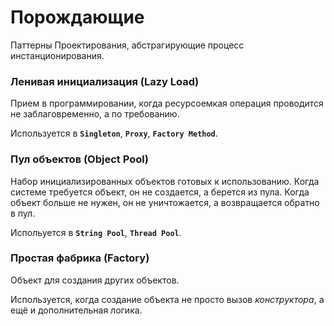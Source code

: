 # Порождающие
Паттерны Проектирования, абстрагирующие процесс инстанционирования. 

### Ленивая инициализация (Lazy Load) 
Прием в программировании, когда ресурсоемкая операция проводится не заблаговременно, а по требованию.  

Используется в **`Singleton`**, **`Proxy`**, **`Factory Method`**. 

### Пул объектов (Object Pool)
Набор инициализированных объектов готовых к использованию. Когда системе требуется объект, он не создается, а берется из пула. Когда объект больше не нужен, он не уничтожается, а возвращается обратно в пул. 

Испольуется в **`String Pool`**, **`Thread Pool`**. 

 

### Простая фабрика (Factory) 
Объект для создания других объектов.  

Используется, когда создание объекта не просто вызов *конструктора*, а ещё и дополнительная логика.  